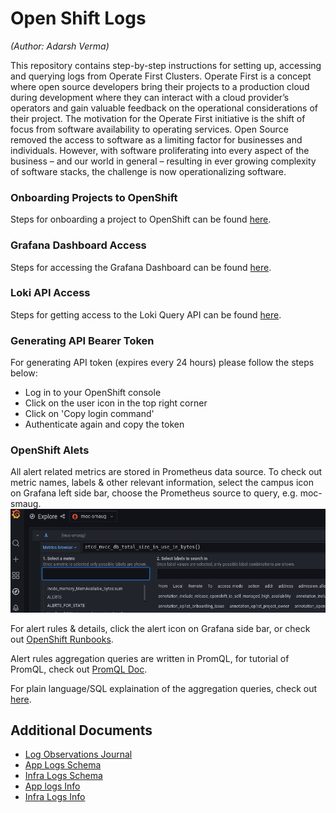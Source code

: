 # Open Shift Logs

_(Author: Adarsh Verma)_

This repository contains step-by-step instructions for setting up, accessing and querying logs from Operate First Clusters. Operate First is a concept where open source developers bring their projects to a production cloud during development where they can interact with a cloud provider’s operators and gain valuable feedback on the operational considerations of their project. The motivation for the Operate First initiative is the shift of focus from software availability to operating services. Open Source removed the access to software as a limiting factor for businesses and individuals. However, with software proliferating into every aspect of the business – and our world in general – resulting in ever growing complexity of software stacks, the challenge is now operationalizing software.

### Onboarding Projects to OpenShift

Steps for onboarding a project to OpenShift can be found [here](onboarding_project.ipynb).   

### Grafana Dashboard Access

Steps for accessing the Grafana Dashboard can be found [here](grafana_access.md).

### Loki API Access

Steps for getting access to the Loki Query API can be found [here](loki_api_access.md).

### Generating API Bearer Token

For generating API token (expires every 24 hours) please follow the steps below:   
- Log in to your OpenShift console   
- Click on the user icon in the top right corner   
- Click on 'Copy login command'    
- Authenticate again and copy the token    

### OpenShift Alets
All alert related metrics are stored in Prometheus data source. To check out metric names, labels & other relevant information, select the campus icon on Grafana left side bar, choose the Prometheus source to query, e.g. moc-smaug. 
![image](Resources/Pictures/grafana_metrics.png)

For alert rules & details, click the alert icon on Grafana side bar, or check out [OpenShift Runbooks](https://github.com/openshift/runbooks).

Alert rules aggregation queries are written in PromQL, for tutorial of PromQL, check out [PromQL Doc](https://prometheus.io/docs/prometheus/latest/querying/basics/).

For plain language/SQL explaination of the aggregation queries, check out [here](alert_query_desc.md).

## Additional Documents
- [Log Observations Journal](https://docs.google.com/document/d/1Pb0xdlxUSjIeKBK-z8UvV4CpFFLiU4pHJz5MjZUl3b8/edit?usp=sharing)   
- [App Logs Schema](https://docs.google.com/spreadsheets/d/1rc27blmGv2Q7XQ95TIE6uYV3ZH4j88I7l_0s3AI_-AA/edit?usp=sharing)   
- [Infra Logs Schema](https://docs.google.com/spreadsheets/d/1iGsMmsCIXoQgZ2wle5LATY2yW7-Vk5qRYtzQvtsT_N0/edit?usp=sharing)   
- [App logs Info](https://docs.google.com/spreadsheets/d/1vdkNt7DVggA9xC6gzvboJqgFuJvdzMJ2CeVR6T5wXsA/edit?usp=sharing)   
- [Infra Logs Info](https://docs.google.com/spreadsheets/d/1y2tYWfV2Jn52cCQ5rnY-AyHtrPl9z-qrftE2g4qAvcs/edit?usp=sharing)   